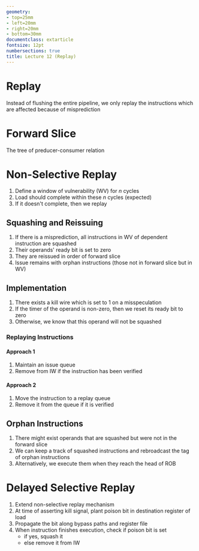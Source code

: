 ```yaml
---
geometry:
- top=25mm
- left=20mm
- right=20mm
- bottom=30mm
documentclass: extarticle
fontsize: 12pt
numbersections: true
title: Lecture 12 (Replay)
--- 
```


# Replay
Instead of flushing the entire pipeline, we only replay the instructions which are affected because of misprediction

# Forward Slice
The tree of preducer-consumer relation

# Non-Selective Replay
1. Define a window of vulnerability (WV) for $n$ cycles
1. Load should complete within these $n$ cycles (expected)
1. If it doesn't complete, then we replay

## Squashing and Reissuing
1. If there is a misprediction, all instructions in WV of dependent instruction are squashed
1. Their operands' ready bit is set to zero
1. They are reissued in order of forward slice
1. Issue remains with orphan instructions (those not in forward slice but in WV)

## Implementation
1. There exists a kill wire which is set to 1 on a misspeculation
1. If the timer of the operand is non-zero, then we reset its ready bit to zero
1. Otherwise, we know that this operand will not be squashed

### Replaying Instructions

#### Approach 1
1. Maintain an issue queue
1. Remove from IW if the instruction has been verified

#### Approach 2
1. Move the instruction to a replay queue
1. Remove it from the queue if it is verified

## Orphan Instructions
1. There might exist operands that are squashed but were not in the forward slice
1. We can keep a track of squashed instructions and rebroadcast the tag of orphan instructions
1. Alternatively, we execute them when they reach the head of ROB

# Delayed Selective Replay
1. Extend non-selective replay mechanism
1. At time of asserting kill signal, plant poison bit in destination register of load
1. Propagate the bit along bypass paths and register file
1. When instruction finishes execution, check if poison bit is set
    - if yes, squash it
    - else remove it from IW

